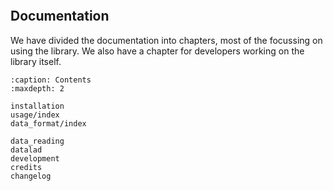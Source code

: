 ```{include} ../../README.md
```
## Documentation

We have divided the documentation into chapters, most of the focussing on using the
library.
We also have a chapter for developers working on the library itself.

```{toctree}
:caption: Contents
:maxdepth: 2

installation
usage/index
data_format/index

data_reading
datalad
development
credits
changelog
```
